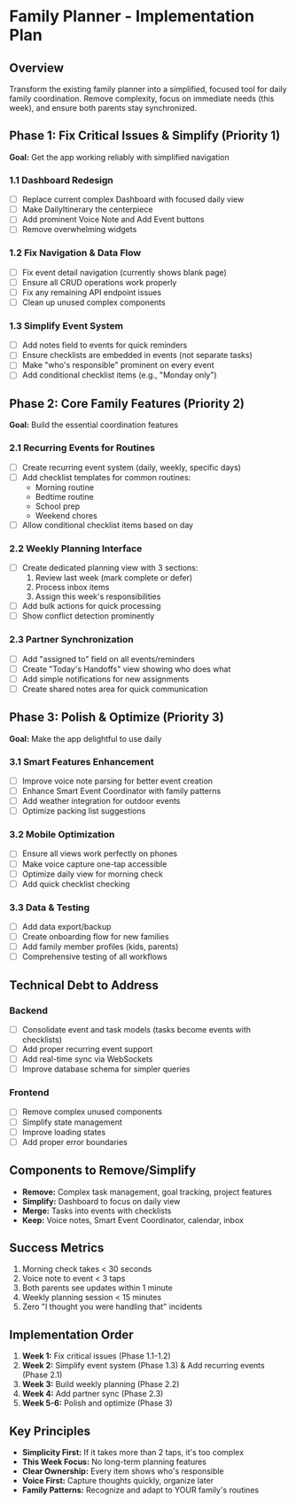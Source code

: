 # Family Planner - Implementation Plan

## Overview
Transform the existing family planner into a simplified, focused tool for daily family coordination. Remove complexity, focus on immediate needs (this week), and ensure both parents stay synchronized.

## Phase 1: Fix Critical Issues & Simplify (Priority 1)
**Goal:** Get the app working reliably with simplified navigation

### 1.1 Dashboard Redesign
- [ ] Replace current complex Dashboard with focused daily view
- [ ] Make DailyItinerary the centerpiece
- [ ] Add prominent Voice Note and Add Event buttons
- [ ] Remove overwhelming widgets

### 1.2 Fix Navigation & Data Flow
- [ ] Fix event detail navigation (currently shows blank page)
- [ ] Ensure all CRUD operations work properly
- [ ] Fix any remaining API endpoint issues
- [ ] Clean up unused complex components

### 1.3 Simplify Event System
- [ ] Add notes field to events for quick reminders
- [ ] Ensure checklists are embedded in events (not separate tasks)
- [ ] Make "who's responsible" prominent on every event
- [ ] Add conditional checklist items (e.g., "Monday only")

## Phase 2: Core Family Features (Priority 2)
**Goal:** Build the essential coordination features

### 2.1 Recurring Events for Routines
- [ ] Create recurring event system (daily, weekly, specific days)
- [ ] Add checklist templates for common routines:
  - Morning routine
  - Bedtime routine
  - School prep
  - Weekend chores
- [ ] Allow conditional checklist items based on day

### 2.2 Weekly Planning Interface
- [ ] Create dedicated planning view with 3 sections:
  1. Review last week (mark complete or defer)
  2. Process inbox items
  3. Assign this week's responsibilities
- [ ] Add bulk actions for quick processing
- [ ] Show conflict detection prominently

### 2.3 Partner Synchronization
- [ ] Add "assigned to" field on all events/reminders
- [ ] Create "Today's Handoffs" view showing who does what
- [ ] Add simple notifications for new assignments
- [ ] Create shared notes area for quick communication

## Phase 3: Polish & Optimize (Priority 3)
**Goal:** Make the app delightful to use daily

### 3.1 Smart Features Enhancement
- [ ] Improve voice note parsing for better event creation
- [ ] Enhance Smart Event Coordinator with family patterns
- [ ] Add weather integration for outdoor events
- [ ] Optimize packing list suggestions

### 3.2 Mobile Optimization
- [ ] Ensure all views work perfectly on phones
- [ ] Make voice capture one-tap accessible
- [ ] Optimize daily view for morning check
- [ ] Add quick checklist checking

### 3.3 Data & Testing
- [ ] Add data export/backup
- [ ] Create onboarding flow for new families
- [ ] Add family member profiles (kids, parents)
- [ ] Comprehensive testing of all workflows

## Technical Debt to Address

### Backend
- [ ] Consolidate event and task models (tasks become events with checklists)
- [ ] Add proper recurring event support
- [ ] Add real-time sync via WebSockets
- [ ] Improve database schema for simpler queries

### Frontend
- [ ] Remove complex unused components
- [ ] Simplify state management
- [ ] Improve loading states
- [ ] Add proper error boundaries

## Components to Remove/Simplify
- **Remove:** Complex task management, goal tracking, project features
- **Simplify:** Dashboard to focus on daily view
- **Merge:** Tasks into events with checklists
- **Keep:** Voice notes, Smart Event Coordinator, calendar, inbox

## Success Metrics
1. Morning check takes < 30 seconds
2. Voice note to event < 3 taps
3. Both parents see updates within 1 minute
4. Weekly planning session < 15 minutes
5. Zero "I thought you were handling that" incidents

## Implementation Order
1. **Week 1:** Fix critical issues (Phase 1.1-1.2)
2. **Week 2:** Simplify event system (Phase 1.3) & Add recurring events (Phase 2.1)
3. **Week 3:** Build weekly planning (Phase 2.2)
4. **Week 4:** Add partner sync (Phase 2.3)
5. **Week 5-6:** Polish and optimize (Phase 3)

## Key Principles
- **Simplicity First:** If it takes more than 2 taps, it's too complex
- **This Week Focus:** No long-term planning features
- **Clear Ownership:** Every item shows who's responsible
- **Voice First:** Capture thoughts quickly, organize later
- **Family Patterns:** Recognize and adapt to YOUR family's routines
